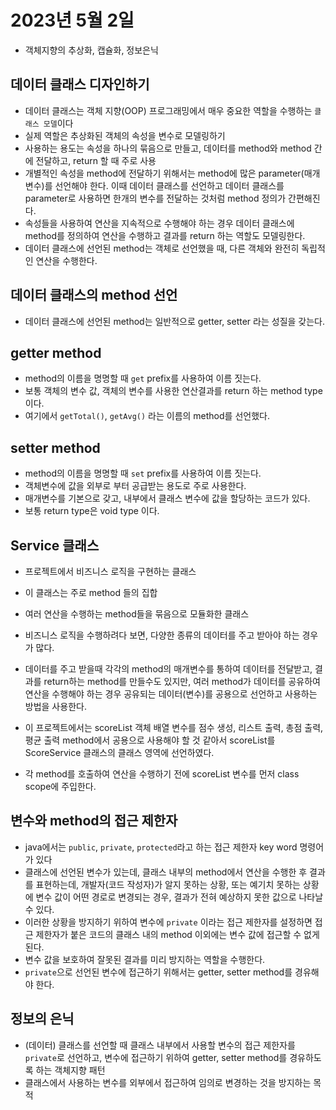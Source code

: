 # 2023년 5월 2일
- 객체지향의 추상화, 캡슐화, 정보은닉

## 데이터 클래스 디자인하기
- 데이터 클래스는 객체 지향(OOP) 프로그래밍에서 매우 중요한 역할을 수행하는 `클래스 모델`이다
- 실제 역할은 추상화된 객체의 속성을 변수로 모델링하기
- 사용하는 용도는 속성을 하나의 묶음으로 만들고, 데이터를 method와 method 간에 전달하고, return 할 때 주로 사용
- 개별적인 속성을 method에 전달하기 위해서는 method에 많은 parameter(매개변수)를 선언해야 한다. 이때 데이터 클래스를 선언하고 데이터 클래스를 parameter로 사용하면 한개의 변수를 전달하는 것처럼 method 정의가 간편해진다.
- 속성들을 사용하여 연산을 지속적으로 수행해야 하는 경우 데이터 클래스에 method를 정의하여 연산을 수행하고 결과를 return 하는 역할도 모델링한다.
- 데이터 클래스에 선언된 method는 객체로 선언했을 때, 다른 객체와 완전히 독립적인 연산을 수행한다.

## 데이터 클래스의 method 선언
- 데이터 클래스에 선언된 method는 일반적으로 getter, setter 라는 성질을 갖는다.

## getter method
- method의 이름을 명명할 때 `get` prefix를 사용하여 이름 짓는다.
- 보통 객체의 변수 값, 객체의 변수를 사용한 연산결과를 return 하는 method type 이다.
- 여기에서 `getTotal()`, `getAvg()` 라는 이름의 method를 선언했다.

## setter method
- method의 이름을 명명할 때 `set` prefix를 사용하여 이름 짓는다.
- 객체변수에 값을 외부로 부터 공급받는 용도로 주로 사용한다.
- 매개변수를 기본으로 갖고, 내부에서 클래스 변수에 값을 할당하는 코드가 있다.
- 보통 return type은 void type 이다.

## Service 클래스
- 프로젝트에서 비즈니스 로직을 구현하는 클래스
- 이 클래스는 주로 method 들의 집합
- 여러 연산을 수행하는 method들을 묶음으로 모듈화한 클래스
- 비즈니스 로직을 수행하려다 보면, 다양한 종류의 데이터를 주고 받아야 하는 경우가 많다.
- 데이터를 주고 받을때 각각의 method의 매개변수를 통하여 데이터를 전달받고, 결과를 return하는 method를 만들수도 있지만, 여러 method가 데이터를 공유하여 연산을 수행해야 하는 경우 공유되는 데이터(변수)를 공용으로 선언하고 사용하는 방법을 사용한다.

- 이 프로젝트에서는 scoreList 객체 배열 변수를 점수 생성, 리스트 출력, 총점 출력, 평균 출력 method에서 공용으로 사용해야 할 것 같아서 scoreList를 ScoreService 클래스의 클래스 영역에 선언하였다.

- 각 method를 호출하여 연산을 수행하기 전에 scoreList 변수를 먼저 class scope에 주입한다.

## 변수와 method의 접근 제한자
- java에서는 `public`, `private`, `protected`라고 하는 접근 제한자 key word 명령어가 있다
- 클래스에 선언된 변수가 있는데, 클래스 내부의 method에서 연산을 수행한 후 결과를 표현하는데, 개발자(코드 작성자)가 알지 못하는 상황, 또는 예기치 못하는 상황에 변수 값이 어떤 경로로 변경되는 경우, 결과가 전혀 예상하지 못한 값으로 나타날 수 있다.
- 이러한 상황을 방지하기 위하여 변수에 `private` 이라는 접근 제한자를 설정하면 접근 제한자가 붙은 코드의 클래스 내의 method 이외에는 변수 값에 접근할 수 없게 된다.
- 변수 값을 보호하여 잘못된 결과를 미리 방지하는 역할을 수행한다.
- `private`으로 선언된 변수에 접근하기 위해서는 getter, setter method를 경유해야 한다.

## 정보의 은닉
- (데이터) 클래스를 선언할 때 클래스 내부에서 사용할 변수의 접근 제한자를 `private`로 선언하고, 변수에 접근하기 위하여 getter, setter method를 경유하도록 하는 객체지향 패턴
- 클래스에서 사용하는 변수를 외부에서 접근하여 임의로 변경하는 것을 방지하는 목적